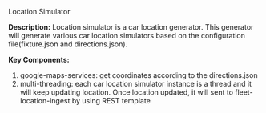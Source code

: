 Location Simulator

**Description:**
Location simulator is a car location generator. This generator will generate
various car location simulators based on the configuration file(fixture.json and directions.json).

**Key Components:**
1. google-maps-services: get coordinates according to the directions.json
2. multi-threading: each car location simulator instance is a thread and it will
keep updating location. Once location updated, it will sent to fleet-location-ingest
by using REST template
